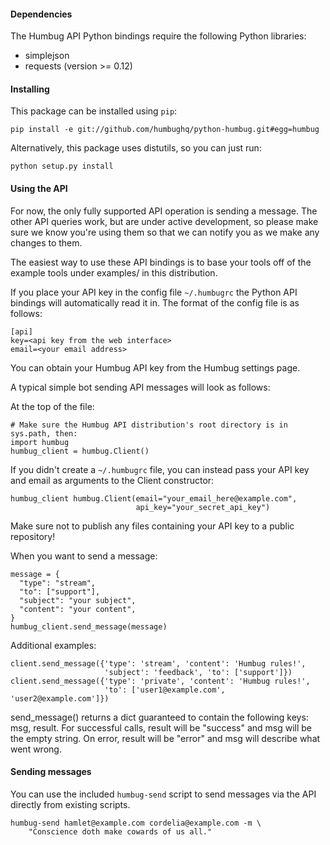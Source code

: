 #### Dependencies

The Humbug API Python bindings require the following Python libraries:

* simplejson
* requests (version >= 0.12)


#### Installing
    
This package can be installed using `pip`:

    pip install -e git://github.com/humbughq/python-humbug.git#egg=humbug
    
Alternatively, this package uses distutils, so you can just run:

    python setup.py install

#### Using the API

For now, the only fully supported API operation is sending a message.
The other API queries work, but are under active development, so
please make sure we know you're using them so that we can notify you
as we make any changes to them.

The easiest way to use these API bindings is to base your tools off
of the example tools under examples/ in this distribution.

If you place your API key in the config file `~/.humbugrc` the Python
API bindings will automatically read it in. The format of the config
file is as follows:

    [api]
    key=<api key from the web interface>
    email=<your email address>

You can obtain your Humbug API key from the Humbug settings page.

A typical simple bot sending API messages will look as follows:

At the top of the file:

    # Make sure the Humbug API distribution's root directory is in sys.path, then:
    import humbug
    humbug_client = humbug.Client()
    
If you didn't create a `~/.humbugrc` file, you can instead pass your API key and email as arguments to the Client constructor:

    humbug_client humbug.Client(email="your_email_here@example.com",
                                api_key="your_secret_api_key")
                                
Make sure not to publish any files containing your API key to a public repository!

When you want to send a message:

    message = {
      "type": "stream",
      "to": ["support"],
      "subject": "your subject",
      "content": "your content",
    }
    humbug_client.send_message(message)

Additional examples:

    client.send_message({'type': 'stream', 'content': 'Humbug rules!',
                         'subject': 'feedback', 'to': ['support']})
    client.send_message({'type': 'private', 'content': 'Humbug rules!',
                         'to': ['user1@example.com', 'user2@example.com']})

send_message() returns a dict guaranteed to contain the following
keys: msg, result.  For successful calls, result will be "success" and
msg will be the empty string.  On error, result will be "error" and
msg will describe what went wrong.

#### Sending messages

You can use the included `humbug-send` script to send messages via the
API directly from existing scripts.

    humbug-send hamlet@example.com cordelia@example.com -m \
        "Conscience doth make cowards of us all."
